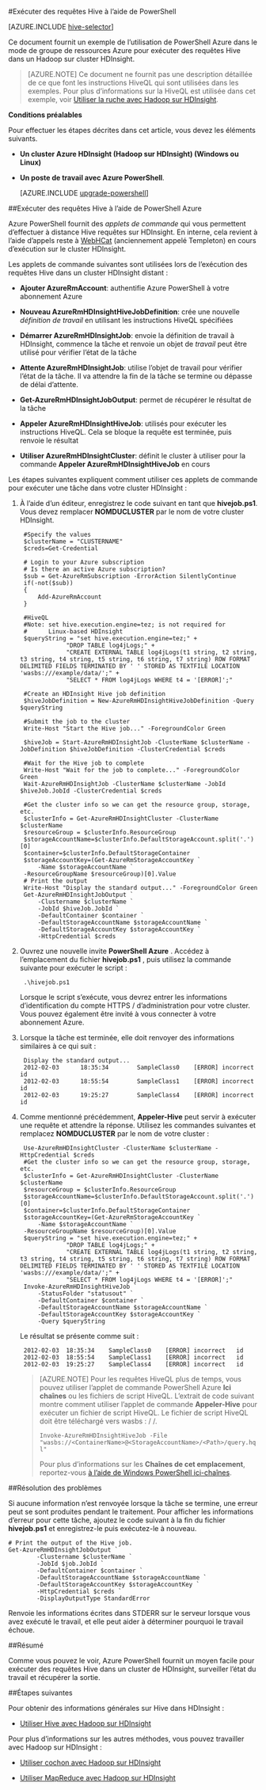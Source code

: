 <properties
   pageTitle="Utiliser Hadoop Hive avec PowerShell dans HDInsight | Microsoft Azure"
   description="Utiliser PowerShell pour exécuter des requêtes Hive dans Hadoop sur HDInsight."
   services="hdinsight"
   documentationCenter=""
   authors="Blackmist"
   manager="jhubbard"
   editor="cgronlun"
    tags="azure-portal"/>

<tags
   ms.service="hdinsight"
   ms.devlang="na"
   ms.topic="article"
   ms.tgt_pltfrm="na"
   ms.workload="big-data"
   ms.date="09/07/2016"
   ms.author="larryfr"/>

#<a name="run-hive-queries-using-powershell"></a>Exécuter des requêtes Hive à l’aide de PowerShell

[AZURE.INCLUDE [hive-selector](../../includes/hdinsight-selector-use-hive.md)]

Ce document fournit un exemple de l’utilisation de PowerShell Azure dans le mode de groupe de ressources Azure pour exécuter des requêtes Hive dans un Hadoop sur cluster HDInsight.

> [AZURE.NOTE] Ce document ne fournit pas une description détaillée de ce que font les instructions HiveQL qui sont utilisées dans les exemples. Pour plus d’informations sur la HiveQL est utilisée dans cet exemple, voir [Utiliser la ruche avec Hadoop sur HDInsight](hdinsight-use-hive.md).


**Conditions préalables**

Pour effectuer les étapes décrites dans cet article, vous devez les éléments suivants.

- **Un cluster Azure HDInsight (Hadoop sur HDInsight) (Windows ou Linux)**
- **Un poste de travail avec Azure PowerShell**.

    [AZURE.INCLUDE [upgrade-powershell](../../includes/hdinsight-use-latest-powershell.md)]

##<a name="run-hive-queries-using-azure-powershell"></a>Exécuter des requêtes Hive à l’aide de PowerShell Azure

Azure PowerShell fournit des *applets de commande* qui vous permettent d’effectuer à distance Hive requêtes sur HDInsight. En interne, cela revient à l’aide d’appels reste à [WebHCat](https://cwiki.apache.org/confluence/display/Hive/WebHCat) (anciennement appelé Templeton) en cours d’exécution sur le cluster HDInsight.

Les applets de commande suivantes sont utilisées lors de l’exécution des requêtes Hive dans un cluster HDInsight distant :

* **Ajouter AzureRmAccount**: authentifie Azure PowerShell à votre abonnement Azure

* **Nouveau AzureRmHDInsightHiveJobDefinition**: crée une nouvelle *définition de travail* en utilisant les instructions HiveQL spécifiées

* **Démarrer AzureRmHDInsightJob**: envoie la définition de travail à HDInsight, commence la tâche et renvoie un objet de *travail* peut être utilisé pour vérifier l’état de la tâche

* **Attente AzureRmHDInsightJob**: utilise l’objet de travail pour vérifier l’état de la tâche. Il va attendre la fin de la tâche se termine ou dépasse de délai d’attente.

* **Get-AzureRmHDInsightJobOutput**: permet de récupérer le résultat de la tâche

* **Appeler AzureRmHDInsightHiveJob**: utilisés pour exécuter les instructions HiveQL. Cela se bloque la requête est terminée, puis renvoie le résultat

* **Utiliser AzureRmHDInsightCluster**: définit le cluster à utiliser pour la commande **Appeler AzureRmHDInsightHiveJob** en cours

Les étapes suivantes expliquent comment utiliser ces applets de commande pour exécuter une tâche dans votre cluster HDInsight :

1. À l’aide d’un éditeur, enregistrez le code suivant en tant que **hivejob.ps1**. Vous devez remplacer **NOMDUCLUSTER** par le nom de votre cluster HDInsight.

        #Specify the values
        $clusterName = "CLUSTERNAME"
        $creds=Get-Credential

        # Login to your Azure subscription
        # Is there an active Azure subscription?
        $sub = Get-AzureRmSubscription -ErrorAction SilentlyContinue
        if(-not($sub))
        {
            Add-AzureRmAccount
        }

        #HiveQL
        #Note: set hive.execution.engine=tez; is not required for
        #      Linux-based HDInsight
        $queryString = "set hive.execution.engine=tez;" +
                    "DROP TABLE log4jLogs;" +
                    "CREATE EXTERNAL TABLE log4jLogs(t1 string, t2 string, t3 string, t4 string, t5 string, t6 string, t7 string) ROW FORMAT DELIMITED FIELDS TERMINATED BY ' ' STORED AS TEXTFILE LOCATION 'wasbs:///example/data/';" +
                    "SELECT * FROM log4jLogs WHERE t4 = '[ERROR]';"

        #Create an HDInsight Hive job definition
        $hiveJobDefinition = New-AzureRmHDInsightHiveJobDefinition -Query $queryString 

        #Submit the job to the cluster
        Write-Host "Start the Hive job..." -ForegroundColor Green

        $hiveJob = Start-AzureRmHDInsightJob -ClusterName $clusterName -JobDefinition $hiveJobDefinition -ClusterCredential $creds

        #Wait for the Hive job to complete
        Write-Host "Wait for the job to complete..." -ForegroundColor Green
        Wait-AzureRmHDInsightJob -ClusterName $clusterName -JobId $hiveJob.JobId -ClusterCredential $creds

        #Get the cluster info so we can get the resource group, storage, etc.
        $clusterInfo = Get-AzureRmHDInsightCluster -ClusterName $clusterName
        $resourceGroup = $clusterInfo.ResourceGroup
        $storageAccountName=$clusterInfo.DefaultStorageAccount.split('.')[0]
        $container=$clusterInfo.DefaultStorageContainer
        $storageAccountKey=(Get-AzureRmStorageAccountKey `
            -Name $storageAccountName `
        -ResourceGroupName $resourceGroup)[0].Value
        # Print the output
        Write-Host "Display the standard output..." -ForegroundColor Green
        Get-AzureRmHDInsightJobOutput `
            -Clustername $clusterName `
            -JobId $hiveJob.JobId `
            -DefaultContainer $container `
            -DefaultStorageAccountName $storageAccountName `
            -DefaultStorageAccountKey $storageAccountKey `
            -HttpCredential $creds
            
2. Ouvrez une nouvelle invite **PowerShell Azure** . Accédez à l’emplacement du fichier **hivejob.ps1** , puis utilisez la commande suivante pour exécuter le script :

        .\hivejob.ps1

    Lorsque le script s’exécute, vous devrez entrer les informations d’identification du compte HTTPS / d’administration pour votre cluster. Vous pouvez également être invité à vous connecter à votre abonnement Azure.
    
7. Lorsque la tâche est terminée, elle doit renvoyer des informations similaires à ce qui suit :

        Display the standard output...
        2012-02-03      18:35:34        SampleClass0    [ERROR] incorrect       id
        2012-02-03      18:55:54        SampleClass1    [ERROR] incorrect       id
        2012-02-03      19:25:27        SampleClass4    [ERROR] incorrect       id

4. Comme mentionné précédemment, **Appeler-Hive** peut servir à exécuter une requête et attendre la réponse. Utilisez les commandes suivantes et remplacez **NOMDUCLUSTER** par le nom de votre cluster :

        Use-AzureRmHDInsightCluster -ClusterName $clusterName -HttpCredential $creds
        #Get the cluster info so we can get the resource group, storage, etc.
        $clusterInfo = Get-AzureRmHDInsightCluster -ClusterName $clusterName
        $resourceGroup = $clusterInfo.ResourceGroup
        $storageAccountName=$clusterInfo.DefaultStorageAccount.split('.')[0]
        $container=$clusterInfo.DefaultStorageContainer
        $storageAccountKey=(Get-AzureRmStorageAccountKey `
            -Name $storageAccountName `
        -ResourceGroupName $resourceGroup)[0].Value
        $queryString = "set hive.execution.engine=tez;" +
                    "DROP TABLE log4jLogs;" +
                    "CREATE EXTERNAL TABLE log4jLogs(t1 string, t2 string, t3 string, t4 string, t5 string, t6 string, t7 string) ROW FORMAT DELIMITED FIELDS TERMINATED BY ' ' STORED AS TEXTFILE LOCATION 'wasbs:///example/data/';" +
                    "SELECT * FROM log4jLogs WHERE t4 = '[ERROR]';"
        Invoke-AzureRmHDInsightHiveJob `
            -StatusFolder "statusout" `
            -DefaultContainer $container `
            -DefaultStorageAccountName $storageAccountName `
            -DefaultStorageAccountKey $storageAccountKey `
            -Query $queryString

    Le résultat se présente comme suit :

        2012-02-03  18:35:34    SampleClass0    [ERROR] incorrect   id
        2012-02-03  18:55:54    SampleClass1    [ERROR] incorrect   id
        2012-02-03  19:25:27    SampleClass4    [ERROR] incorrect   id

    > [AZURE.NOTE] Pour les requêtes HiveQL plus de temps, vous pouvez utiliser l’applet de commande PowerShell Azure **Ici chaînes** ou les fichiers de script HiveQL. L’extrait de code suivant montre comment utiliser l’applet de commande **Appeler-Hive** pour exécuter un fichier de script HiveQL. Le fichier de script HiveQL doit être téléchargé vers wasbs : / /.
    >
    > `Invoke-AzureRmHDInsightHiveJob -File "wasbs://<ContainerName>@<StorageAccountName>/<Path>/query.hql"`
    >
    > Pour plus d’informations sur les **Chaînes de cet emplacement**, reportez-vous <a href="http://technet.microsoft.com/library/ee692792.aspx" target="_blank">à l’aide de Windows PowerShell ici-chaînes</a>.

##<a name="troubleshooting"></a>Résolution des problèmes

Si aucune information n’est renvoyée lorsque la tâche se termine, une erreur peut se sont produites pendant le traitement. Pour afficher les informations d’erreur pour cette tâche, ajoutez le code suivant à la fin du fichier **hivejob.ps1** et enregistrez-le puis exécutez-le à nouveau.

    # Print the output of the Hive job.
    Get-AzureRmHDInsightJobOutput `
            -Clustername $clusterName `
            -JobId $job.JobId `
            -DefaultContainer $container `
            -DefaultStorageAccountName $storageAccountName `
            -DefaultStorageAccountKey $storageAccountKey `
            -HttpCredential $creds `
            -DisplayOutputType StandardError

Renvoie les informations écrites dans STDERR sur le serveur lorsque vous avez exécuté le travail, et elle peut aider à déterminer pourquoi le travail échoue.

##<a name="summary"></a>Résumé

Comme vous pouvez le voir, Azure PowerShell fournit un moyen facile pour exécuter des requêtes Hive dans un cluster de HDInsight, surveiller l’état du travail et récupérer la sortie.

##<a name="next-steps"></a>Étapes suivantes

Pour obtenir des informations générales sur Hive dans HDInsight :

* [Utiliser Hive avec Hadoop sur HDInsight](hdinsight-use-hive.md)

Pour plus d’informations sur les autres méthodes, vous pouvez travailler avec Hadoop sur HDInsight :

* [Utiliser cochon avec Hadoop sur HDInsight](hdinsight-use-pig.md)

* [Utiliser MapReduce avec Hadoop sur HDInsight](hdinsight-use-mapreduce.md)
